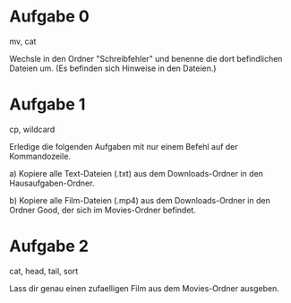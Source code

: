 # Aufgabe 0

mv, cat

Wechsle in den Ordner "Schreibfehler" und benenne die dort befindlichen Dateien
um. (Es befinden sich Hinweise in den Dateien.)


# Aufgabe 1

cp, wildcard

Erledige die folgenden Aufgaben mit nur einem Befehl auf der Kommandozeile.

a) Kopiere alle Text-Dateien (.txt) aus dem Downloads-Ordner
   in den Hausaufgaben-Ordner.

b) Kopiere alle Film-Dateien (.mp4) aus dem Downloads-Ordner
   in den Ordner Good, der sich im Movies-Ordner befindet.


# Aufgabe 2

cat, head, tail, sort

Lass dir genau einen zufaelligen Film aus dem Movies-Ordner ausgeben.
